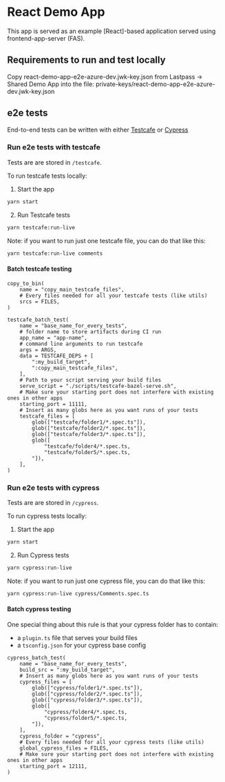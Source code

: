 # React Demo App

This app is served as an example [React]-based application served using frontend-app-server (FAS).

## Requirements to run and test locally

Copy react-demo-app-e2e-azure-dev.jwk-key.json from Lastpass -> Shared Demo App into the file:
private-keys/react-demo-app-e2e-azure-dev.jwk-key.json

## e2e tests

End-to-end tests can be written with either [Testcafe](https://github.com/DevExpress/testcafe) or [Cypress](https://github.com/cypress-io/cypress)

### Run e2e tests with testcafe

Tests are are stored in `/testcafe`.

To run testcafe tests locally:

1. Start the app

```sh
yarn start
```

2. Run Testcafe tests

```sh
yarn testcafe:run-live
```

Note: if you want to run just one testcafe file, you can do that like this:

```sh
yarn testcafe:run-live comments
```

#### Batch testcafe testing

```bazel
copy_to_bin(
    name = "copy_main_testcafe_files",
    # Every files needed for all your testcafe tests (like utils)
    srcs = FILES,
)

testcafe_batch_test(
    name = "base_name_for_every_tests",
    # folder name to store artifacts during CI run
    app_name = "app-name",
    # command line arguments to run testcafe
    args = ARGS,
    data = TESTCAFE_DEPS + [
        ":my_build_target",
        ":copy_main_testcafe_files",
    ],
    # Path to your script serving your build files
    serve_script = "./scripts/testcafe-bazel-serve.sh",
    # Make sure your starting port does not interfere with existing ones in other apps
    starting_port = 11111,
    # Insert as many globs here as you want runs of your tests
    testcafe_files = [
        glob(["testcafe/folder1/*.spec.ts"]),
        glob(["testcafe/folder2/*.spec.ts"]),
        glob(["testcafe/folder3/*.spec.ts"]),
        glob([
            "testcafe/folder4/*.spec.ts,
            "testcafe/folder5/*.spec.ts,
        "]),
    ],
)
```

### Run e2e tests with cypress

Tests are are stored in `/cypress`.

To run cypress tests locally:

1. Start the app

```sh
yarn start
```

2. Run Cypress tests

```sh
yarn cypress:run-live
```

Note: if you want to run just one cypress file, you can do that like this:

```sh
yarn cypress:run-live cypress/Comments.spec.ts
```

#### Batch cypress testing

One special thing about this rule is that your cypress folder has to contain:

- a `plugin.ts` file that serves your build files
- a `tsconfig.json` for your cypress base config

```bazel
cypress_batch_test(
    name = "base_name_for_every_tests",
    build_src = ":my_build_target",
    # Insert as many globs here as you want runs of your tests
    cypress_files = [
        glob(["cypress/folder1/*.spec.ts"]),
        glob(["cypress/folder2/*.spec.ts"]),
        glob(["cypress/folder3/*.spec.ts"]),
        glob([
            "cypress/folder4/*.spec.ts,
            "cypress/folder5/*.spec.ts,
        "]),
    ],
    cypress_folder = "cypress",
    # Every files needed for all your cypress tests (like utils)
    global_cypress_files = FILES,
    # Make sure your starting port does not interfere with existing ones in other apps
    starting_port = 12111,
)
```
